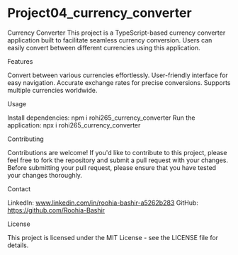 # Project04_currency_converter
Currency Converter
This project is a TypeScript-based currency converter application built to facilitate seamless currency conversion. Users can easily convert between different currencies using this application.

Features

Convert between various currencies effortlessly. User-friendly interface for easy navigation. Accurate exchange rates for precise conversions. Supports multiple currencies worldwide.

Usage

Install dependencies: npm i rohi265_currency_converter
Run the application: npx i rohi265_currency_converter

Contributing

Contributions are welcome! If you'd like to contribute to this project, please feel free to fork the repository and submit a pull request with your changes. Before submitting your pull request, please ensure that you have tested your changes thoroughly.

Contact

LinkedIn: www.linkedin.com/in/roohia-bashir-a5262b283 
GitHub: https://github.com/Roohia-Bashir

License

This project is licensed under the MIT License - see the LICENSE file for details.
